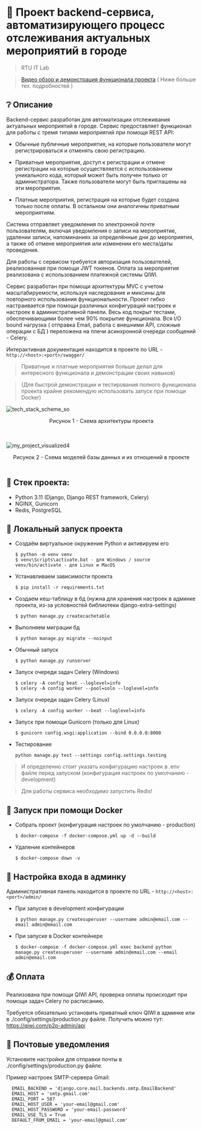 # :poop: Проект backend-сервиса, автоматизирующего процесс отслеживания актуальных мероприятий в городе
> RTU IT Lab

> [Видео обзор и демонстрация функционала проекта](https://youtu.be/FiMO7Amc_jU) ( Ниже больше тех. подробностей )

## :grey_question: Описание

Backend-сервис разработан для автоматизации отслеживания актуальных мероприятий в городе. Сервис предоставляет функционал для работы с тремя типами мероприятий при помощи REST API:

* Обычные публичные мероприятия, на которые пользователи могут регистрироваться и отменять свою регистрацию.

* Приватные мероприятия, доступ к регистрации и отмене регистрации на которые осуществляется с использованием уникального кода, который может быть получен только от администратора. Также пользователи могут быть приглашены на эти мероприятия.

* Платные мероприятия, регистрация на которые будет создана только после оплаты. В остальном они аналогичны приватным мероприятиям.

Система отправляет уведомления по электронной почте пользователям, включая уведомления о записи на мероприятие, удалении записи, напоминаниях за определённые дни до мероприятия, а также об отмене мероприятия или изменении его места/даты проведения.

Для работы с сервисом требуется авторизация пользователей, реализованная при помощи JWT токенов. Оплата за мероприятия реализована с использованием платежной системы QIWI.

Cервис разработан при помощи архитектуры MVC с учетом масштабируемости, используя наследование и миксины для повторного использования функциональности. Проект гибко настраивается при помощи различных конфигураций настроек и настроек в административной панели. Весь код покрыт тестами, обеспечивающими более чем 90% покрытие функционала. Вся I/O bound нагрузка ( отправка Email, работа с внешними API, сложные операции с БД ) переложена на плечи асинхронной очереди сообщений - Celery.

Интерактивная документация находится в проекте по URL - ``` http://<host>:<port>/swagger/ ```

> Приватные и платные мероприятия больше делал для интересного функционала и демонстрации своих навыков)

> (Для быстрой демонстрации и тестирования полного функционала проекта крайне рекомендую использовать запуск при помощи Docker)

![tech_stack_scheme_so](https://github.com/Re-Gelu/RTU-IT-Lab-Recruit-Project/assets/75813517/64257b69-a97c-4f4a-8f59-9865ebffb78f)
<div align='center'>Рисунок 1 - Схема архитектуры проекта</div>
<br><br>

![my_project_visualized4](https://github.com/Re-Gelu/RTU-IT-Lab-Recruit-Project/assets/75813517/f7ba20ac-4a7c-4960-9f37-965aa7a1744e)
<div align='center'>Рисунок 2 - Схема моделей базы данных и их отношений в проекте</div>
<br>

## :triangular_ruler: Стек проекта: 
- Python 3.11 (Django, Django REST framework, Celery)
- NGINX, Gunicorn
- Redis, PostgreSQL

## :wrench: Локальный запуск проекта

- Создаём виртуальное окружение Python и активируем его

  ```
  $ python -m venv venv
  $ venv\Scripts\activate.bat - для Windows / source venv/bin/activate - для Linux и MacOS
  ```

- Устанавливаем зависимости проекта

  ```
  $ pip install -r requirements.txt
  ```
  
- Создаем кеш-таблицу в бд (нужна для хранения настроек в админке проекта, из-за условностей библиотеки django-extra-settings)

  ```
  $ python manage.py createcachetable
  ```

- Выполняем миграции бд

  ```
  $ python manage.py migrate --noinput
  ```
  
- Обычный запуск

  ```
  $ python manage.py runserver
  ```
- Запуск очереди задач Celery (Windows)

  ```
  $ celery -A config beat --loglevel=info
  $ celery -A config worker --pool=solo --loglevel=info
  ```

- Запуск очереди задач Celery (Linux)

  ```
  $ celery -A config worker --beat --loglevel=info
  ```

- Запуск при помощи Gunicorn (только для Linux)

  ```
  $ gunicorn config.wsgi:application --bind 0.0.0.0:8000
  ```
  
- Тестирование
  ```
  python manage.py test --settings config.settings.testing
  ```
  
> И определенно стоит указать конфигурацию настроек в .env файле перед запуском (конфигурация настроек по умолчанию - development)

> Для работы сервиса необходимо запустить Redis!


## :whale: Запуск при помощи Docker

- Собрать проект (конфигурация настроек по умолчанию - production)
  ```
  $ docker-compose -f docker-compose.yml up -d --build
  ```

- Удаление контейнеров

  ```
  $ docker-compose down -v
  ```

## :closed_lock_with_key: Настройка входа в админку

Административная панель находится в проекте по URL - ``` http://<host>:<port>/admin/ ```

- При запуске в development конфигурации

  ```
  $ python manage.py createsuperuser --username admin@email.com --email admin@email.com
  ```
  
- При запуске в Docker контейнере
  ```
  $ docker-compose -f docker-compose.yml exec backend python manage.py createsuperuser --username admin@email.com --email admin@email.com
  ```

## :moneybag: Оплата

Реализована при помощи QIWI API, проверка оплаты происходит при помощи задач Celery по расписанию.

Требуется обязательно установить приватный ключ QIWI в админке или в ./config/settings/production.py файлe.
Получить можно тут: https://qiwi.com/p2p-admin/api

## :love_letter: Почтовые уведомления 

Установите настройки для отправки почты в ./config/settings/production.py файле.

Пример настроек SMTP-сервера Gmail:
```
  EMAIL_BACKEND = 'django.core.mail.backends.smtp.EmailBackend'
  EMAIL_HOST = 'smtp.gmail.com'
  EMAIL_PORT = 587
  EMAIL_HOST_USER = 'your-email@gmail.com'
  EMAIL_HOST_PASSWORD = 'your-email-password'
  EMAIL_USE_TLS = True
  DEFAULT_FROM_EMAIL = 'your-email@gmail.com'
```
